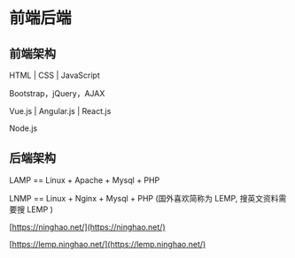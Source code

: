 # 前端后端

## 前端架构

HTML  \|  CSS  \|  JavaScript

Bootstrap，jQuery，AJAX

 Vue.js  \|  Angular.js  \|  React.js

Node.js

## 后端架构

LAMP == Linux + Apache + Mysql + PHP 

LNMP == Linux + Nginx + Mysql + PHP \(国外喜欢简称为 LEMP, 搜英文资料需要搜 LEMP \) 

[https://ninghao.net/](https://ninghao.net/)

[https://lemp.ninghao.net/](https://lemp.ninghao.net/)

